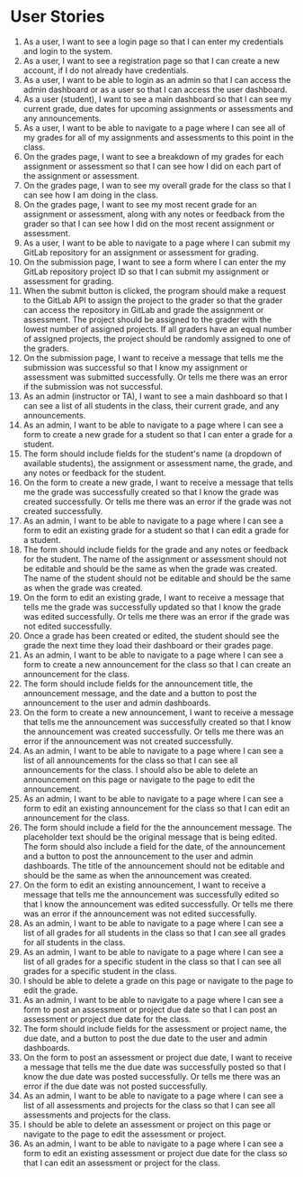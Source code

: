 # User Stories
1. As a user, I want to see a login page so that I can enter my credentials and login to the system.
2. As a user, I want to see a registration page so that I can create a new account, if I do not already have credentials.
3. As a user, I want to be able to login as an admin so that I can access the admin dashboard or as a user so that I can access the user dashboard.
4. As a user (student), I want to see a main dashboard so that I can see my current grade, due dates for upcoming assignments or assessments and any announcements.
5. As a user, I want to be able to navigate to a page where I can see all of my grades for all of my assignments and assessments to this point in the class.
6. On the grades page, I want to see a breakdown of my grades for each assignment or assessment so that I can see how I did on each part of the assignment or assessment.
7. On the grades page, I wan to see my overall grade for the class so that I can see how I am doing in the class.
8. On the grades page, I want to see my most recent grade for an assignment or assessment, along with any notes or feedback from the grader so that I can see how I did on the most recent assignment or assessment.
9. As a user, I want to be able to navigate to a page where I can submit my GitLab repository for an assignment or assessment for grading.
10. On the submission page, I want to see a form where I can enter the my GitLab repository project ID so that I can submit my assignment or assessment for grading. 
11. When the submit button is clicked, the program should make a request to the GitLab API to assign the project to the grader so that the grader can access the repository in GitLab and grade the assignment or assessment. The project should be assigned to the grader with the lowest number of assigned projects. If all graders have an equal number of assigned projects, the project should be randomly assigned to one of the graders.
12. On the submission page, I want to receive a message that tells me the submission was successful so that I know my assignment or assessment was submitted successfully. Or tells me there was an error if the submission was not successful.
13. As an admin (instructor or TA), I want to see a main dashboard so that I can see a list of all students in the class, their current grade, and any announcements.
14. As an admin, I want to be able to navigate to a page where I can see a form to create a new grade for a student so that I can enter a grade for a student.
15. The form should include fields for the student's name (a dropdown of available students), the assignment or assessment name, the grade, and any notes or feedback for the student.
16. On the form to create a new grade, I want to receive a message that tells me the grade was successfully created so that I know the grade was created successfully. Or tells me there was an error if the grade was not created successfully.
17. As an admin, I want to be able to navigate to a page where I can see a form to edit an existing grade for a student so that I can edit a grade for a student.
18. The form should include fields for the grade and any notes or feedback for the student. The name of the assignment or assessment should not be editable and should be the same as when the grade was created. The name of the student should not be editable and should be the same as when the grade was created.
19. On the form to edit an existing grade, I want to receive a message that tells me the grade was successfully updated so that I know the grade was edited successfully. Or tells me there was an error if the grade was not edited successfully.
20. Once a grade has been created or edited, the student should see the grade the next time they load their dashboard or their grades page.
20. As an admin, I want to be able to navigate to a page where I can see a form to create a new announcement for the class so that I can create an announcement for the class.
21. The form should include fields for the announcement title, the announcement message, and the date and a button to post the announcement to the user and admin dashboards.
22. On the form to create a new announcement, I want to receive a message that tells me the announcement was successfully created so that I know the announcement was created successfully. Or tells me there was an error if the announcement was not created successfully.
23. As an admin, I want to be able to navigate to a page where I can see a list of all announcements for the class so that I can see all announcements for the class. I should also be able to delete an announcement on this page or navigate to the page to edit the announcement.
24. As an admin, I want to be able to navigate to a page where I can see a form to edit an existing announcement for the class so that I can edit an announcement for the class.
25. The form should include a field for the the announcement message. The placeholder text should be the original message that is being edited. The form should also include a field for the date, of the announcement and a button to post the announcement to the user and admin dashboards. The title of the announcement should not be editable and should be the same as when the announcement was created.
26. On the form to edit an existing announcement, I want to receive a message that tells me the announcement was successfully edited so that I know the announcement was edited successfully. Or tells me there was an error if the announcement was not edited successfully.
27. As an admin, I want to be able to navigate to a page where I can see a list of all grades for all students in the class so that I can see all grades for all students in the class.
28. As an admin, I want to be able to navigate to a page where I can see a list of all grades for a specific student in the class so that I can see all grades for a specific student in the class.
29. I should be able to delete a grade on this page or navigate to the page to edit the grade.
30. As an admin, I want to be able to navigate to a page where I can see a form to post an assessment or project due date so that I can post an assessment or project due date for the class.
31. The form should include fields for the assessment or project name, the due date, and a button to post the due date to the user and admin dashboards.
32. On the form to post an assessment or project due date, I want to receive a message that tells me the due date was successfully posted so that I know the due date was posted successfully. Or tells me there was an error if the due date was not posted successfully.
33. As an admin, I want to be able to navigate to a page where I can see a list of all assessments and projects for the class so that I can see all assessments and projects for the class.
34. I should be able to delete an assessment or project on this page or navigate to the page to edit the assessment or project.
35. As an admin, I want to be able to navigate to a page where I can see a form to edit an existing assessment or project due date for the class so that I can edit an assessment or project for the class.

